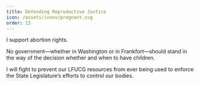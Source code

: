 ```yaml
---
title: Defending Reproductive Justice
icon: /assets/icons/pregnant.svg
order: 13
---
```


I support abortion rights.


No government—whether in Washington or in Frankfort—should stand in the way of the decision whether and when to have children.


I will fight to prevent our LFUCG resources from ever being used to enforce the State Legislature’s efforts to control our bodies.
